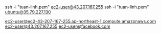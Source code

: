 ssh -i "tuan-linh.pem" ec2-user@43.207.167.255
ssh -i "tuan-linh.pem" ubuntu@35.79.227.130

ec2-user@ec2-43-207-167-255.ap-northeast-1.compute.amazonaws.com
ec2-user@43.207.167.255
ec2-user@facebook.com
